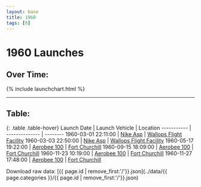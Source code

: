 ```yaml
---
layout: base
title: 1960
tags: [6]
---
```


# 1960 Launches

## Over Time:

{% include launchchart.html %}

<hr />

## Table:

{: .table .table-hover}
 Launch Date | Launch Vehicle | Location
 ----------- | -------------- | --------
 1960-03-01 22:11:00 | [Nike Asp](../Nike-Asp) | [Wallops Flight Facility](../Wallops-Flight-Facility)
 1960-03-03 22:50:00 | [Nike Asp](../Nike-Asp) | [Wallops Flight Facility](../Wallops-Flight-Facility)
 1960-05-17 19:22:00 | [Aerobee 100](../Aerobee-100) | [Fort Churchill](../Fort-Churchill)
 1960-09-15 18:09:00 | [Aerobee 100](../Aerobee-100) | [Fort Churchill](../Fort-Churchill)
 1960-11-23 10:19:00 | [Aerobee 100](../Aerobee-100) | [Fort Churchill](../Fort-Churchill)
 1960-11-27 17:48:00 | [Aerobee 100](../Aerobee-100) | [Fort Churchill](../Fort-Churchill)

Download raw data: [{{ page.id | remove_first:'/'}}.json](../data/{{ page.categories }}/{{ page.id | remove_first:'/'}}.json)
